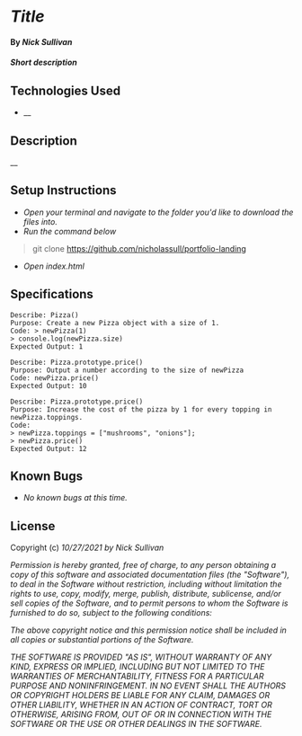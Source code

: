 # _Title_

#### By _**Nick Sullivan**_

#### _Short description_

## Technologies Used

* __

## Description

__

## Setup Instructions

* _Open your terminal and navigate to the folder you'd like to download the files into._
* _Run the command below_
> git clone https://github.com/nicholassull/portfolio-landing
* _Open index.html_

## Specifications
```
Describe: Pizza()
Purpose: Create a new Pizza object with a size of 1.
Code: > newPizza(1)
> console.log(newPizza.size)
Expected Output: 1

Describe: Pizza.prototype.price()
Purpose: Output a number according to the size of newPizza
Code: newPizza.price()
Expected Output: 10

Describe: Pizza.prototype.price()
Purpose: Increase the cost of the pizza by 1 for every topping in newPizza.toppings.
Code:
> newPizza.toppings = ["mushrooms", "onions"]; 
> newPizza.price()
Expected Output: 12
```
## Known Bugs

* _No known bugs at this time._

## License

Copyright (c) _10/27/2021_ _by Nick Sullivan_


_Permission is hereby granted, free of charge, to any person obtaining a copy of this software and associated documentation files (the "Software"), to deal in the Software without restriction, including without limitation the rights to use, copy, modify, merge, publish, distribute, sublicense, and/or sell copies of the Software, and to permit persons to whom the Software is furnished to do so, subject to the following conditions:_

_The above copyright notice and this permission notice shall be included in all copies or substantial portions of the Software._

_THE SOFTWARE IS PROVIDED "AS IS", WITHOUT WARRANTY OF ANY KIND, EXPRESS OR IMPLIED, INCLUDING BUT NOT LIMITED TO THE WARRANTIES OF MERCHANTABILITY, FITNESS FOR A PARTICULAR PURPOSE AND NONINFRINGEMENT. IN NO EVENT SHALL THE AUTHORS OR COPYRIGHT HOLDERS BE LIABLE FOR ANY CLAIM, DAMAGES OR OTHER LIABILITY, WHETHER IN AN ACTION OF CONTRACT, TORT OR OTHERWISE, ARISING FROM, OUT OF OR IN CONNECTION WITH THE SOFTWARE OR THE USE OR OTHER DEALINGS IN THE SOFTWARE._